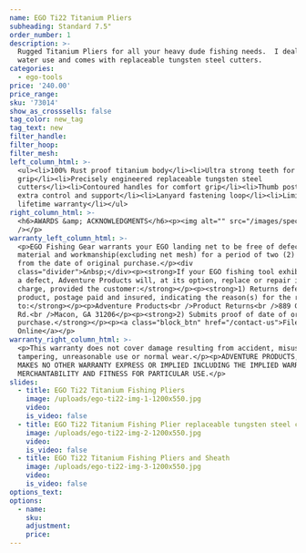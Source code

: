 ```yaml
---
name: EGO Ti22 Titanium Pliers
subheading: Standard 7.5"
order_number: 1
description: >-
  Rugged Titanium Pliers for all your heavy dude fishing needs.  I deal for salt
  water use and comes with replaceable tungsten steel cutters.
categories:
  - ego-tools
price: '240.00'
price_range:
sku: '73014'
show_as_crosssells: false
tag_color: new_tag
tag_text: new
filter_handle:
filter_hoop:
filter_mesh:
left_column_html: >-
  <ul><li>100% Rust proof titanium body</li><li>Ultra strong teeth for maximum
  grip</li><li>Precisely engineered replaceable tungsten steel
  cutters</li><li>Contoured handles for comfort grip</li><li>Thumb posts for
  extra control and support</li><li>Lanyard fastening loop</li><li>Limited
  lifetime warranty</li></ul>
right_column_html: >-
  <h6>AWARDS &amp; ACKNOWLEDGMENTS</h6><p><img alt="" src="/images/spec2.jpg"
  /></p>
warranty_left_column_html: >-
  <p>EGO Fishing Gear warrants your EGO landing net to be free of defects in
  material and workmanship(excluding net mesh) for a period of two (2) years
  from the date of original purchase.</p><div
  class="divider">&nbsp;</div><p><strong>If your EGO fishing tool exhibits such
  a defect, Adventure Products will, at its option, replace or repair it without
  charge, provided the customer:</strong></p><p><strong>1) Returns defective
  product, postage paid and insured, indicating the reason(s) for the return
  to:</strong></p><p>Adventure Products<br />Product Returns<br />889 Guy Paine
  Rd.<br />Macon, GA 31206</p><p><strong>2) Submits proof of date of original
  purchase.</strong></p><p><a class="block_btn" href="/contact-us">File Claim
  Online</a></p>
warranty_right_column_html: >-
  <p>This warranty does not cover damage resulting from accident, misuse, abuse,
  tampering, unreasonable use or normal wear.</p><p>ADVENTURE PRODUCTS, INC.
  MAKES NO OTHER WARRANTY EXPRESS OR IMPLIED INCLUDING THE IMPLIED WARRANTIES OF
  MERCHANTABILITY AND FITNESS FOR PARTICULAR USE.</p>
slides:
  - title: EGO Ti22 Titanium Fishing Pliers
    image: /uploads/ego-ti22-img-1-1200x550.jpg
    video:
    is_video: false
  - title: EGO Ti22 Titanium Fishing Plier replaceable tungsten steel cutters Cutters
    image: /uploads/ego-ti22-img-2-1200x550.jpg
    video:
    is_video: false
  - title: EGO Ti22 Titanium Fishing Pliers and Sheath
    image: /uploads/ego-ti22-img-3-1200x550.jpg
    video:
    is_video: false
options_text:
options:
  - name:
    sku:
    adjustment:
    price:
---
```

